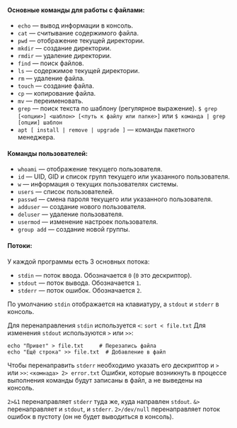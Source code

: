 #### Основные команды для работы с файлами:

- `echo` — вывод информации в консоль.
- `cat` — считывание содержимого файла.
- `pwd` — отображение текущей директории.
- `mkdir` — создание директории.
- `rmdir` — удаление директории.
- `find` — поиск файлов.
- `ls` — содержимое текущей директории.
- `rm` — удаление файла.
- `touch` — создание файла.
- `cp` — копирование файла.
- `mv` — переименовать.
- `grep` — поиск текста по шаблону (регулярное выражение). `$ grep [<опции>] <шаблон> [<путь к файлу или папке>]` или `$ команда | grep [опции] шаблон`
- `apt [ install | remove | upgrade ]` — команды пакетного менеджера.

#### Команды пользователей:

- `whoami` — отображение текущего пользователя.
- `id` — UID, GID и список групп текущего или указанного пользователя.
- `w` — информация о текущих пользователях системы.
- `users` — список пользователей.
- `passwd` — смена пароля текущего или указанного пользователя.
- `adduser` — создание нового пользователя.
- `deluser` — удаление пользователя.
- `usermod` — изменение настроек пользователя.
- `group add` — создание новой группы.

#### Потоки:

У каждой программы есть 3 основных потока:
- `stdin` — поток ввода. Обозначается `0` (`0` это дескриптор).
- `stdout` — поток вывода. Обозначается `1`.
- `stderr` — поток ошибок. Обозначается `2`.

По умолчанию `stdin` отображается на клавиатуру, а `stdout` и `stderr` в консоль.

Для перенаправления `stdin` используется `<`: `sort < file.txt`
Для изменения `stdout` используются `>` или `>>`: 
```
echo "Привет" > file.txt     # Перезапись файла
echo "Ещё строка" >> file.txt  # Добавление в файл
```

Чтобы перенаправить `stderr` необходимо указать его дескриптор и `>` или `>>`: 
`<комнада> 2> error.txt`
Ошибки, которые возникнуть в процессе выполнения команды будут записаны в файл, а не выведены на консоль.

`2>&1` перенаправляет `stderr` туда же, куда направлен `stdout`.
`&>` перенаправляет и `stdout`, и `stderr`.
`2>/dev/null` перенаправляет поток ошибок в пустоту (он не будет выводиться в консоль).